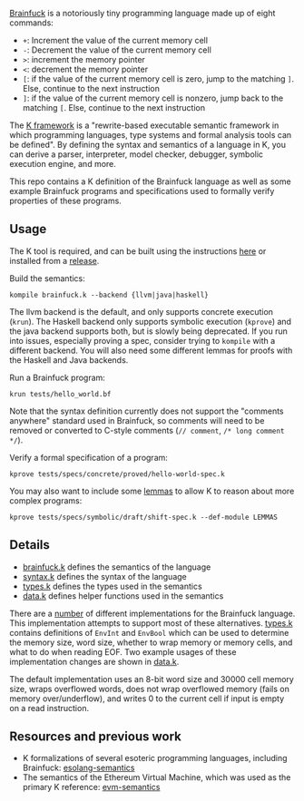 [Brainfuck](https://en.wikipedia.org/wiki/Brainfuck) is a notoriously tiny programming language made up of eight commands:
- `+`: Increment the value of the current memory cell
- `-`: Decrement the value of the current memory cell
- `>`: increment the memory pointer
- `<`: decrement the memory pointer
- `[`: if the value of the current memory cell is zero, jump to the matching `]`. Else, continue to the next instruction
- `]`: if the value of the current memory cell is nonzero, jump back to the matching `[`. Else, continue to the next instruction


The [K framework](http://www.kframework.org/) is a "rewrite-based executable semantic framework in which programming languages, type systems and formal analysis tools can be defined". By defining the syntax and semantics of a language in K, you can derive a parser, interpreter, model checker, debugger, symbolic execution engine, and more.


This repo contains a K definition of the Brainfuck language as well as some example Brainfuck programs and specifications used to formally verify properties of these programs.


## Usage
The K tool is required, and can be built using the instructions [here](https://github.com/kframework/k) or installed from a [release](https://github.com/kframework/k/releases).

Build the semantics:
```
kompile brainfuck.k --backend {llvm|java|haskell}
```
The llvm backend is the default, and only supports concrete execution (`krun`). The Haskell backend only supports symbolic execution (`kprove`) and the java backend supports both, but is slowly being deprecated. If you run into issues, especially proving a spec, consider trying to `kompile` with a different backend. You will also need some different lemmas for proofs with the Haskell and Java backends.

Run a Brainfuck program:
```
krun tests/hello_world.bf
```
Note that the syntax definition currently does not support the "comments anywhere" standard used in Brainfuck, so comments will need to be removed or converted to C-style comments (`// comment`, `/* long comment */`).

Verify a formal specification of a program:
```
kprove tests/specs/concrete/proved/hello-world-spec.k
```

You may also want to include some [lemmas](tests/specs/lemmas.k) to allow K to reason about more complex programs:
```
kprove tests/specs/symbolic/draft/shift-spec.k --def-module LEMMAS
```

## Details
- [brainfuck.k](brainfuck.k) defines the semantics of the language
- [syntax.k](syntax.k) defines the syntax of the language
- [types.k](types.k) defines the types used in the semantics
- [data.k](data.k) defines helper functions used in the semantics


There are a [number](https://esolangs.org/wiki/Brainfuck#Implementation_issues) of different implementations for the Brainfuck language.
This implementation attempts to support most of these alternatives.
[types.k](types.k) contains definitions of `EnvInt` and `EnvBool` which can be used to determine the memory size, word size, whether to wrap memory or memory cells, and what to do when reading EOF.
Two example usages of these implementation changes are shown in [data.k](data.k).


The default implementation uses an 8-bit word size and 30000 cell memory size, wraps overflowed words, does not wrap overflowed memory (fails on memory over/underflow), and writes 0 to the current cell if input is empty on a read instruction.

## Resources and previous work
- K formalizations of several esoteric programming languages, including Brainfuck: [esolang-semantics](https://github.com/ellisonch/esolang-semantics)
- The semantics of the Ethereum Virtual Machine, which was used as the primary K reference: [evm-semantics](https://github.com/kframework/evm-semantics)

